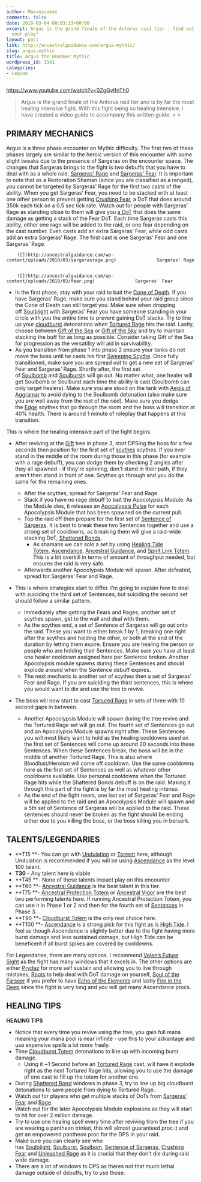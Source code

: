 ```yaml
---
author: Maeveycakes
comments: false
date: 2018-03-04 08:03:23+00:00
excerpt: Argus is the grand finale of the Antorus raid tier - find out how to optimize
  your play!
layout: post
link: http://ancestralguidance.com/argus-mythic/
slug: argus-mythic
title: Argus the Unmaker Mythic
wordpress_id: 1141
categories:
- Legion
---
```


https://www.youtube.com/watch?v=0ZgGvIfnTh0

<blockquote>Argus is the grand finale of the Antorus raid tier and is by far the most healing intensive fight. With this fight being so healing intensive, I have created a video guide to accompany this written guide.
> 
> </blockquote>

		
			

## PRIMARY MECHANICS

		
		

Argus is a three phase encounter on Mythic difficulty. The first two of these phases largely are similar to the heroic version of this encounter with some slight tweaks due to the presence of Sargeras on the encounter space. The changes that Sargeras brings to the fight is two debuffs that you have to deal with as a whole raid, [Sargeras’ Rage](http://www.wowhead.com/spell=257869/sargeras-rage) and [Sargeras’ Fear](http://www.wowhead.com/spell=257931/sargeras-fear). It is important to note that as a Restoration Shaman (since you are classified as a ranged), you cannot be targeted by Sargeras’ Rage for the first two casts of the ability. When you get Sargeras’ Fear, you need to be stacked with at least one other person to prevent getting [Crushing Fear](http://www.wowhead.com/spell=257930/crushing-fear), a DoT that does around 350k each tick on a 0.5 sec tick rate. Watch out for people with Sargeras’ Rage as standing close to them will give you [a DoT](http://www.wowhead.com/spell=257911/unleashed-rage) that does the same damage as getting a stack of the Fear DoT. Each time Sargeras casts this ability, either one rage will be added to the raid, or one fear depending on the cast number. Even casts add an extra Sargeras’ Fear, while odd casts add an extra Sargeras’ Rage. The first cast is one Sargeras’ Fear and one Sargeras’ Rage.

		
					
		![](http://ancestralguidance.com/wp-content/uploads/2018/03/sargerasrage.png)				Sargeras' Rage
					
					
		![](http://ancestralguidance.com/wp-content/uploads/2018/03/fear.png)				Sargeras' Fear
					
		

  * In the first phase, stay with your raid to bait the [Cone of Death](http://www.wowhead.com/spell=256457/cone-of-death). If you have Sargeras’ Rage, make sure you stand behind your raid group since the Cone of Death can still target you. Make sure when dropping off [Soulblight](http://www.wowhead.com/spell=248396/soulblight) with Sargeras’ Fear you have someone standing in your circle with you the entire time to prevent gaining DoT stacks. Try to line up your [cloudburst](http://www.wowhead.com/spell=157153/cloudburst-totem) detonations when [Tortured Rage](http://www.wowhead.com/spell=257296/tortured-rage) hits the raid. Lastly, choose between [Gift of the Sea](http://www.wowhead.com/spell=253901/strength-of-the-sea) or [Gift of the Sky](http://www.wowhead.com/spell=253903/strength-of-the-sky) and try to maintain stacking the buff for as long as possible. Consider taking Gift of the Sea for progression as the versatility will aid in survivability.
  * As you transition from phase 1 into phase 2 ensure your tanks do not move the boss until he casts his first [Sweeping Scythe](http://www.wowhead.com/spell=248499/sweeping-scythe). Once fully transitioned, make sure you are spread out to get a new set of Sargeras’ Fear and Sargeras’ Rage. Shortly after, the first set of [Soulbomb](http://www.wowhead.com/spell=251570/soulbomb) and [Soulburst](http://www.wowhead.com/spell=250669/soulburst)s will go out. No matter what, one healer will get Soulbomb or Soulburst each time the ability is cast (Soulbomb can only target healers). Make sure you are stood on the tank with [Aegis of Aggramar](http://www.wowhead.com/spell=255200/aggramars-boon) to avoid dying to the Soulbomb detonation (also make sure you are well away from the rest of the raid). Make sure you dodge the [Edge](http://www.wowhead.com/spell=251815/edge-of-obliteration) scythes that go through the room and the boss will transition at 40% health. There is around 1 minute of roleplay that happens at this transition. 

This is where the healing intensive part of the fight begins.

  * After reviving at the [Gift](http://www.wowhead.com/npc=129386/gift-of-the-lifebinder) tree in phase 3, start DPSing the boss for a few seconds then position for the first set of [scythes](http://www.wowhead.com/spell=251815/edge-of-obliteration) scythes. If you ever stand in the middle of the room during those in this phase (for example with a rage debuff), you can dodge them by checking 2 angles after they all spawned - if they're spinning, don't stand in their path, if they aren't then stand in front of one. Scythes go through and you do the same for the remaining ones.
    * After the scythes, spread for Sargeras’ Fear and Rage.
    * Stack if you have no rage debuff to bait the Apocolypsis Module. As the Module dies, it releases an [Apocalypsis Pulse](http://www.wowhead.com/spell=258037/apocalypsis-pulse) for each Apocolypsis Module that has been spawned on the current pull.
    * Top the raid off then prepare for the first set of [Sentence of Sargeras](http://www.wowhead.com/spell=257966/sentence-of-sargeras). It is best to break these two Sentences together and use a strong set of cooldowns, as breaking them will give a raid-wide stacking DoT, [Shattered Bonds](http://www.wowhead.com/spell=258000/shattered-bonds).
      * As shamans we can solo a set by using [Healing Tide Totem](http://www.wowhead.com/spell=108280/healing-tide-totem), [Ascendance](http://www.wowhead.com/spell=114052/ascendance), [Ancestral Guidance](http://www.wowhead.com/spell=108281/ancestral-guidance), and [Spirit Link Totem](http://www.wowhead.com/spell=98008/spirit-link-totem). This is a bit overkill in terms of amount of throughput needed, but ensures the raid is very safe. 
    * Afterwards another Apocolypsis Module will spawn. After defeated, spread for Sargeras’ Fear and Rage.   

  * This is where strategies start to differ. I’m going to explain how to deal with suiciding the third set of Sentences, but suiciding the second set should follow a similar pattern. 
    * Immediately after getting the Fears and Rages, another set of scythes spawn, get to the wall and deal with them. 
    * As the scythes end, a set of Sentence of Sargeras will go out onto the raid. These you want to either break 1 by 1, breaking one right after the scythes and holding the other, or both at the end of the duration by letting them expire. Ensure you are healing the person or people who are holding their Sentences. Make sure you have at least one healer cooldown assigned here per Sentence broken. Another Apocolypsis module spawns during these Sentences and should explode around when the Sentence debuff expires. 
    * The next mechanic is another set of scythes then a set of Sargeras’ Fear and Rage. If you are suiciding the third sentences, this is where you would want to die and use the tree to revive. 
  * The boss will now start to cast [Tortured Rage](http://www.wowhead.com/spell=257296/tortured-rage) in sets of three with 10 second gaps in between. 
    * Another Apocolypsis Module will spawn during the tree revive and the Tortured Rage set will go out. The fourth set of Sentences go out and an Apocolypsis Module spawns right after. These Sentences you will most likely want to hold as the healing cooldowns used on the first set of Sentences will come up around 20 seconds into these Sentences. When these Sentences break, the boss will be in the middle of another Tortured Rage. This is also where Bloodlust/Heroism will come off cooldown. Use the same cooldowns here as the first set of Sentences as well as whatever other cooldowns available. Use personal cooldowns when the Tortured Rage hits while the Shattered Bonds debuff is on the raid. Making it through this part of the fight is by far the most healing intense. 
    * As the end of the fight nears, one last set of Sargeras’ Fear and Rage will be applied to the raid and an Apocolypsis Module will spawn and a 5th set of Sentence of Sargeras will be applied to the raid. These sentences should never be broken as the fight should be ending either due to you killing the boss, or the boss killing you in berserk.
		
			

## TALENTS/LEGENDARIES

		
		

  * **T15 **- You can go with [Undulation](http://www.wowhead.com/spell=200071/undulation) or [Torrent](http://www.wowhead.com/spell=200072/torrent) here, although Undulation is recommended if you will be using [Ascendance](http://www.wowhead.com/spell=114052/ascendance) as the level 100 talent.
  * **T30** - Any talent here is viable
  * **T45 **- None of these talents impact play on this encounter.
  * **T60 **- [Ancestral Guidance](http://www.wowhead.com/spell=108281/ancestral-guidance) is the best talent in this tier.
  * **T75 **- [Ancestral Protection Totem](http://www.wowhead.com/spell=207399/ancestral-protection-totem) or [Ancestral Vigor](http://www.wowhead.com/spell=207401/ancestral-vigor) are the best two performing talents here. If running Ancestral Protection Totem, you can use it in Phase 1 or 2 and then for the fourth set of [Sentences](http://www.wowhead.com/spell=257966/sentence-of-sargeras) in Phase 3.
  * **T90 **- [Cloudburst Totem](http://www.wowhead.com/spell=157153/cloudburst-totem) is the only real choice here.
  * **T100 **- [Ascendance](http://www.wowhead.com/spell=114052/ascendance) is a strong pick for this fight as is [High Tide](http://www.wowhead.com/spell=157154/high-tide). I feel as though Ascendance is slightly better due to the fight having more burst damage and less sustained damage, but High Tide can be beneficent if all burst spikes are covered by cooldowns.

For Legendaries, there are many options. I recommend [Velen’s Future Sight](http://www.wowhead.com/item=144258/velens-future-sight&bonus=3630) as the fight has many windows that it excels in. The other options are either [Prydaz](http://www.wowhead.com/item=132444/prydaz-xavarics-magnum-opus&bonus=3630) for more self sustain and allowing you to live through mistakes, [Roots](http://www.wowhead.com/item=132466/roots-of-shaladrassil&bonus=3630) to help deal with DoT damage on yourself, [Soul of the Farseer](http://www.wowhead.com/item=151647/soul-of-the-farseer&bonus=3630) if you prefer to have [Echo of the Elements](http://www.wowhead.com/spell=108283/echo-of-the-elements) and lastly [Fire in the Deep](http://www.wowhead.com/item=151785/fire-in-the-deep&bonus=3630) since the fight is very long and you will get many Ascendance procs.

		
			

## HEALING TIPS

		
		

**HEALING TIPS**

  * Notice that every time you revive using the tree, you gain full mana meaning your mana pool is near infinite - use this to your advantage and use expensive spells a lot more freely.
  * Time [Cloudburst Totem](http://www.wowhead.com/spell=157153/cloudburst-totem) detonations to line up with incoming burst damage.
    * Using it ~1 Second before an [Tortured Rage](http://www.wowhead.com/spell=257296) cast, will have it explode right as the next Tortured Rage hits, allowing you to use the damage of one cast to fill up the totem for another one.
  * During [Shattered Bond](http://www.wowhead.com/spell=258000/shattered-bonds) windows in phase 3, try to line up big cloudburst detonations to save people from dying to Tortured Rage.
  * Watch out for players who get multiple stacks of DoTs from [Sargeras’ Fear](http://www.wowhead.com/spell=257931/sargeras-fear) and [Rage](http://www.wowhead.com/spell=257869/sargeras-rage).
  * Watch out for the later Apocolypsis Module explosions as they will start to hit for over 2 million damage.
  * Try to use one healing spell every time after reviving from the tree if you are wearing a pantheon trinket, this will almost guaranteed proc it and get an empowered pantheon proc for the DPS in your raid.
  * Make sure you can clearly see who has [Soulblight](http://www.wowhead.com/spell=248396/soulblight), [Soulburst](http://www.wowhead.com/spell=250669/soulburst), [Soulbom](http://www.wowhead.com/spell=251570/soulbomb), [Sentence of Sargeras](http://www.wowhead.com/spell=257966/sentence-of-sargeras), [Crushing Fear](http://www.wowhead.com/spell=257930/crushing-fear) and [Unleashed Rage](http://www.wowhead.com/spell=257911/unleashed-rage) as it is crucial that they don't die during raid wide damage.
  * There are a lot of windows to DPS as theres not that much lethal damage outside of debuffs, try to use those.

